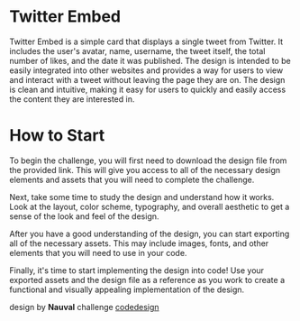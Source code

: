 # Twitter Embed
Twitter Embed is a simple card that displays a single tweet from Twitter. It includes the user's avatar, name, username, the tweet itself, the total number of likes, and the date it was published. The design is intended to be easily integrated into other websites and provides a way for users to view and interact with a tweet without leaving the page they are on. The design is clean and intuitive, making it easy for users to quickly and easily access the content they are interested in.

# How to Start
To begin the challenge, you will first need to download the design file from the provided link. This will give you access to all of the necessary design elements and assets that you will need to complete the challenge.

Next, take some time to study the design and understand how it works. Look at the layout, color scheme, typography, and overall aesthetic to get a sense of the look and feel of the design.

After you have a good understanding of the design, you can start exporting all of the necessary assets. This may include images, fonts, and other elements that you will need to use in your code.

Finally, it's time to start implementing the design into code! Use your exported assets and the design file as a reference as you work to create a functional and visually appealing implementation of the design.


design by **Nauval**
challenge [codedesign](https://codedesign.dev/challenge/twitter-embed)
